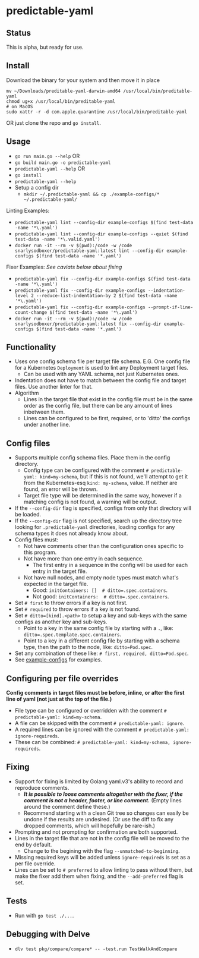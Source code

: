 # predictable-yaml

## Status
This is alpha, but ready for use.

## Install
Download the binary for your system and then move it in place
```shell
mv ~/Downloads/preditable-yaml-darwin-amd64 /usr/local/bin/preditable-yaml
chmod ug+x /usr/local/bin/preditable-yaml
# on MacOS
sudo xattr -r -d com.apple.quarantine /usr/local/bin/preditable-yaml
```
OR just clone the repo and `go install`.

## Usage
* `go run main.go --help` OR
* `go build main.go -o predictable-yaml`
* `predictable-yaml --help` OR
* `go install`
* `predictable-yaml --help`
* Setup a config dir
    * `mkdir ~/.predictable-yaml && cp ./example-configs/* ~/.predictable-yaml/`

Linting Examples:
* `predictable-yaml lint --config-dir example-configs $(find test-data -name '*\.yaml')`
* `predictable-yaml lint --config-dir example-configs --quiet $(find test-data -name '*\.valid.yaml')`
* `docker run -it --rm -v $(pwd):/code -w /code snarlysodboxer/predictable-yaml:latest lint --config-dir example-configs $(find test-data -name '*.yaml')`

Fixer Examples:
_See caviats below about fixing_
* `predictable-yaml fix --config-dir example-configs $(find test-data -name '*\.yaml')`
* `predictable-yaml fix --config-dir example-configs --indentation-level 2 --reduce-list-indentation-by 2 $(find test-data -name '*\.yaml')`
* `predictable-yaml fix --config-dir example-configs --prompt-if-line-count-change $(find test-data -name '*\.yaml')`
* `docker run -it --rm -v $(pwd):/code -w /code snarlysodboxer/predictable-yaml:latest fix --config-dir example-configs $(find test-data -name '*.yaml')`

## Functionality
* Uses one config schema file per target file schema. E.G. One config file for a Kubernetes `Deployment` is used to lint any Deployment target files.
    * Can be used with any YAML schema, not just Kubernetes ones.
* Indentation does not have to match between the config file and target files. Use another linter for that.
* Algorithm
    * Lines in the target file that exist in the config file must be in the same order as the config file, but there can be any amount of lines inbetween them.
    * Lines can be configured to be first, required, or to 'ditto' the configs under another line.

## Config files
* Supports multiple config schema files. Place them in the config directory.
    * Config type can be configured with the comment `# predictable-yaml: kind=my-schema`, but if this is not found, we'll attempt to get it from the Kubernetes-esq `kind: my-schema`, value. If neither are found, an error will be thrown.
    * Target file type will be determined in the same way, however if a matching config is not found, a warning will be output.
* If the `--config-dir` flag is specified, configs from only that directory will be loaded.
* If the `--config-dir` flag is not specified, search up the directory tree looking for `.predictable-yaml` directories, loading configs for any schema types it does not already know about.
* Config files must:
    * Not have comments other than the configuration ones specific to this program.
    * Not have more than one entry in each sequence.
        * The first entry in a sequence in the config will be used for each entry in the target file.
    * Not have null nodes, and empty node types must match what's expected in the target file.
        * Good: `initContainers: []  # ditto=.spec.containers`.
        * Not good: `initContainers:  # ditto=.spec.containers`.
* Set `# first` to throw errors if a key is not first.
* Set `# required` to throw errors if a key is not found.
* Set `# ditto=[kind].<path>` to setup a key and sub-keys with the same configs as another key and sub-keys.
    * Point to a key in the same config file by starting with a `.`, like: `ditto=.spec.template.spec.containers`.
    * Point to a key in a different config file by starting with a schema type, then the path to the node, like: `ditto=Pod.spec`.
* Set any combination of these like: `# first, required, ditto=Pod.spec`.
* See [example-configs](./example-configs) for examples.

## Configuring per file overrides
__Config comments in target files must be before, inline, or after the first line of yaml (not just at the top of the file.)__
* File type can be configured or overridden with the comment `# predictable-yaml: kind=my-schema`.
* A file can be skipped with the comment `# predictable-yaml: ignore`.
* A required lines can be ignored with the comment `# predictable-yaml: ignore-requireds`.
* These can be combined: `# predictable-yaml: kind=my-schema, ignore-requireds`.

## Fixing
* Support for fixing is limited by Golang yaml.v3's ability to record and reproduce comments.
    * __*It is possible to loose comments altogether with the fixer, if the comment is not a header, footer, or line comment.*__ (Empty lines around the comment define these.)
    * Recommend starting with a clean Git tree so changes can easily be undone if the results are undesired. (Or use the diff to fix any dropped comments, which will hopefully be rare-ish.)
* Prompting and not prompting for confirmation are both supported.
* Lines in the target file that are not in the config file will be moved to the end by default.
    * Change to the begining with the flag `--unmatched-to-beginning`.
* Missing required keys will be added unless `ignore-requireds` is set as a per file override.
* Lines can be set to `# preferred` to allow linting to pass without them, but make the fixer add them when fixing, and the `--add-preferred` flag is set.

## Tests
* Run with `go test ./...`.

## Debugging with Delve
* `dlv test pkg/compare/compare* -- -test.run TestWalkAndCompare`
